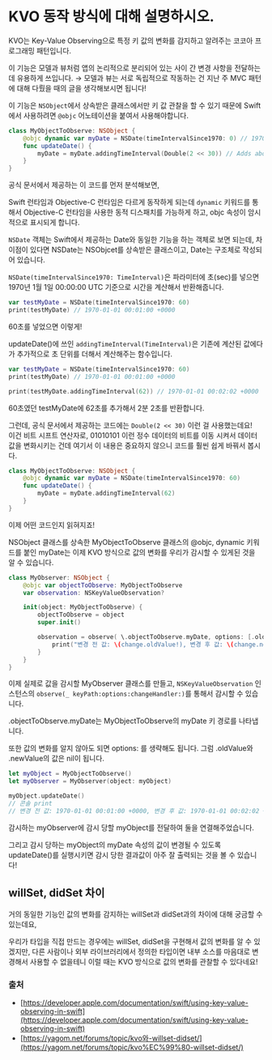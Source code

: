 # KVO 동작 방식에 대해 설명하시오.

KVO는 Key-Value Observing으로 특정 키 값의 변화를 감지하고 알려주는 코코아 프로그래밍 패턴입니다. 

이 기능은 모델과 뷰처럼 앱의 논리적으로 분리되어 있는 사이 간 변경 사항을 전달하는데 유용하게 쓰입니다. → 모델과 뷰는 서로 독립적으로 작동하는 건 지난 주 MVC 패턴에 대해 다뤘을 때의 글을 생각해보시면 됩니다!

이 기능은 `NSObject`에서 상속받은 클래스에서만 키 값 관찰을 할 수 있기 때문에 Swift에서 사용하려면 `@objc` 어노테이션을 붙여서 사용해야합니다.

```swift
class MyObjectToObserve: NSObject {
    @objc dynamic var myDate = NSDate(timeIntervalSince1970: 0) // 1970
    func updateDate() {
        myDate = myDate.addingTimeInterval(Double(2 << 30)) // Adds about 68 years.
    }
}
```

공식 문서에서 제공하는 이 코드를 먼저 분석해보면,

Swift 런타임과 Objective-C 런타임은 다르게 동작하게 되는데 `dynamic` 키워드를 통해서 Objective-C 런타임을 사용한 동적 디스패치를 가능하게 하고, objc 속성이 암시적으로 표시되게 합니다.

`NSDate` 객체는 Swift에서 제공하는 Date와 동일한 기능을 하는 객체로 보면 되는데, 차이점이 있다면 NSDate는 NSObjcet를 상속받은 클래스이고, Date는 구조체로 작성되어 있습니다.

`NSDate(timeIntervalSince1970: TimeInterval)`은 파라미터에 초(sec)를 넣으면 1970년 1월 1일 00:00:00 UTC 기준으로 시간을 계산해서 반환해줍니다.

```swift
var testMyDate = NSDate(timeIntervalSince1970: 60)
print(testMyDate) // 1970-01-01 00:01:00 +0000
```

60초를 넣었으면 이렇게!

updateDate()에 쓰인 `addingTimeInterval(TimeInterval)`은 기존에 계산된 값에다가 추가적으로 초 단위를 더해서 계산해주는 함수입니다.

```swift
var testMyDate = NSDate(timeIntervalSince1970: 60)
print(testMyDate) // 1970-01-01 00:01:00 +0000

print(testMyDate.addingTimeInterval(62)) // 1970-01-01 00:02:02 +0000
```

60초였던 testMyDate에 62초를 추가해서 2분 2초를 반환합니다.

그런데, 공식 문서에서 제공하는 코드에는 `Double(2 << 30)` 이런 걸 사용했는데요!  
이건 비트 시프트 연산자로, 01010101 이런 정수 데이터의 비트를 이동 시켜서 데이터 값을 변화시키는 건데 여기서 이 내용은 중요하지 않으니 코드를 훨씬 쉽게 바꿔서 봅시다.

```swift
class MyObjectToObserve: NSObject {
    @objc dynamic var myDate = NSDate(timeIntervalSince1970: 60)
    func updateDate() {
        myDate = myDate.addingTimeInterval(62)
    }
}
```

이제 어떤 코드인지 읽혀지죠!

NSObject 클래스를 상속한 MyObjectToObserve 클래스의 @objc, dynamic 키워드를 붙인 myDate는 이제 KVO 방식으로 값의 변화를 우리가 감시할 수 있게된 것을 알 수 있습니다.

```swift
class MyObserver: NSObject {
    @objc var objectToObserve: MyObjectToObserve
    var observation: NSKeyValueObservation?

    init(object: MyObjectToObserve) {
        objectToObserve = object
        super.init()

        observation = observe( \.objectToObserve.myDate, options: [.old, .new] ) { object, change in
            print("변경 전 값: \(change.oldValue!), 변경 후 값: \(change.newValue!)")
        }
    }
}
```

이제 실제로 값을 감시할 MyObserver 클래스를 만들고, `NSKeyValueObservation` 인스턴스의 `observe(_ keyPath:options:changeHandler:)`를 통해서 감시할 수 있습니다.

\.objectToObserve.myDate는 MyObjectToObserve의 myDate 키 경로를 나타냅니다. 

또한 값의 변화를 알지 않아도 되면 options: 를 생략해도 됩니다. 
그럼 .oldValue와 .newValue의 값은 nil이 됩니다.

```swift
let myObject = MyObjectToObserve()
let myObserver = MyObserver(object: myObject)

myObject.updateDate()
// 콘솔 print
// 변경 전 값: 1970-01-01 00:01:00 +0000, 변경 후 값: 1970-01-01 00:02:02 +0000
```

감시하는 myObserver에 감시 당할 myObject를 전달하여 둘을 연결해주었습니다.

그리고 감시 당하는 myObject의 myDate 속성의 값이 변경될 수 있도록 updateDate()를 실행시키면 감시 당한 결과값이 아주 잘 출력되는 것을 볼 수 있습니다!

## willSet, didSet 차이

거의 동일한 기능인 값의 변화를 감지하는 willSet과 didSet과의 차이에 대해 궁금할 수 있는데요,

우리가 타입을 직접 만드는 경우에는 willSet, didSet을 구현해서 값의 변화를 알 수 있겠지만, 다른 사람이나 외부 라이브러리에서 정의한 타입이면 내부 소스를 마음대로 변경해서 사용할 수 없을테니 이럴 때는 KVO 방식으로 값의 변화를 관찰할 수 있다네요!

### 출처

- [https://developer.apple.com/documentation/swift/using-key-value-observing-in-swift](https://developer.apple.com/documentation/swift/using-key-value-observing-in-swift)
- [https://yagom.net/forums/topic/kvo와-willset-didset/](https://yagom.net/forums/topic/kvo%EC%99%80-willset-didset/)
